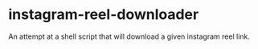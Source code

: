 # instagram-reel-downloader
An attempt at a shell script that will download a given instagram reel link.
